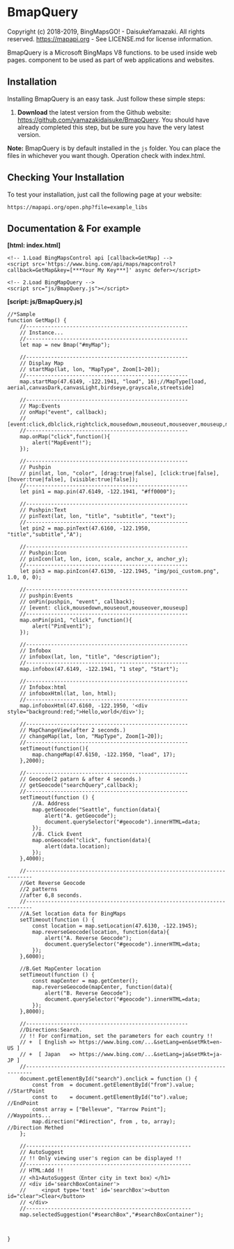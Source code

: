 BmapQuery
==========

Copyright (c) 2018-2019, BingMapsGO! - DaisukeYamazaki. All rights reserved.
https://mapapi.org - See LICENSE.md for license information.

BmapQuery is a Microsoft BingMaps V8 functions. to be used inside web pages.
component to be used as part of web applications and websites.


## Installation

Installing BmapQuery is an easy task. Just follow these simple steps:

 1. **Download** the latest version from the Github website:
    https://github.com/yamazakidaisuke/BmapQuery. 
    You should have already completed this step, but be sure you have the very latest version.


**Note:** BmapQuery is by default installed in the `js` folder. You can
place the files in whichever you want though. Operation check with index.html.

## Checking Your Installation

To test your installation, just call the following page at your website:

	https://mapapi.org/open.php?file=example_libs

## Documentation & For example
**[html: index.html]**

    <!-- 1.Load BingMapsControl api [callback=GetMap] -->
    <script src='https://www.bing.com/api/maps/mapcontrol?callback=GetMap&key=[***Your My Key***]' async defer></script>
    
    <!-- 2.Load BingMapQuery -->
    <script src="js/BmapQuery.js"></script>
   
**[script: js/BmapQuery.js]**   

    //*Sample
    function GetMap() {
        //----------------------------------------------------
        // Instance...
        //----------------------------------------------------
        let map = new Bmap("#myMap");
        
        //----------------------------------------------------
        // Display Map
        // startMap(lat, lon, "MapType", Zoom[1~20]);
        //----------------------------------------------------
        map.startMap(47.6149, -122.1941, "load", 16);//MapType[load, aerial,canvasDark,canvasLight,birdseye,grayscale,streetside]
    
        //----------------------------------------------------
        // Map:Events
        // onMap("event", callback);
        // [event:click,dblclick,rightclick,mousedown,mouseout,mouseover,mouseup,mousewheel,maptypechanged,viewchangestart,viewchange,viewchangeend]
        //----------------------------------------------------
        map.onMap("click",function(){ 
            alert("MapEvent!");
        });

        //----------------------------------------------------
        // Pushpin
        // pin(lat, lon, "color", [drag:true|false], [click:true|false], [hover:true|false], [visible:true|false]);
        //----------------------------------------------------
        let pin1 = map.pin(47.6149, -122.1941, "#ff0000");

        //----------------------------------------------------
        // Pushpin:Text
        // pinText(lat, lon, "title", "subtitle", "text");
        //----------------------------------------------------
        let pin2 = map.pinText(47.6160, -122.1950, "title","subtitle","A");

        //----------------------------------------------------
        // Pushpin:Icon
        // pinIcon(lat, lon, icon, scale, anchor_x, anchor_y);
        //----------------------------------------------------
        let pin3 = map.pinIcon(47.6130, -122.1945, "img/poi_custom.png", 1.0, 0, 0);

        //----------------------------------------------------
        // pushpin:Events
        // onPin(pushpin, "event", callback);
        // [event: click,mousedown,mouseout,mouseover,mouseup]
        //----------------------------------------------------
        map.onPin(pin1, "click", function(){
            alert("PinEvent1");
        });

        //----------------------------------------------------
        // Infobox
        // infobox(lat, lon, "title", "description");
        //----------------------------------------------------
        map.infobox(47.6149, -122.1941, "1 step", "Start");

        //----------------------------------------------------
        // Infobox:html
        // infoboxHtml(lat, lon, html);
        //----------------------------------------------------
        map.infoboxHtml(47.6160, -122.1950, '<div style="background:red;">Hello,world</div>');
        
        //----------------------------------------------------
        // MapChangeView(after 2 seconds.)
        // changeMap(lat, lon, "MapType", Zoom[1~20]);
        //----------------------------------------------------
        setTimeout(function(){
            map.changeMap(47.6150, -122.1950, "load", 17);
        },2000);
        
        //----------------------------------------------------
        // Geocode(2 patarn & after 4 seconds.)
        // getGeocode("searchQuery",callback);
        //----------------------------------------------------
        setTimeout(function () {
            //A. Address
            map.getGeocode("Seattle", function(data){
                alert("A. getGeocode");
                document.querySelector("#geocode").innerHTML=data;
            });
            //B. Click Event
            map.onGeocode("click", function(data){
                alert(data.location);
            });
        },4000);
    
        //------------------------------------------------------------------------
        //Get Reverse Geocode
        //2 patterns
        //after 6,8 seconds.
        //------------------------------------------------------------------------
        //A.Set location data for BingMaps
        setTimeout(function () {
            const location = map.setLocation(47.6130, -122.1945); 
            map.reverseGeocode(location, function(data){
                alert("A. Reverse Geocode");
                document.querySelector("#geocode").innerHTML=data;
            });
        },6000);
        
        //B.Get MapCenter location
        setTimeout(function () {
            const mapCenter = map.getCenter(); 
            map.reverseGeocode(mapCenter, function(data){
                alert("B. Reverse Geocode");
                document.querySelector("#geocode").innerHTML=data;
            });
        },8000);
        
        //----------------------------------------------------
        //Directions:Search.
        // !! For confirmation, set the parameters for each country !!
        // +  [ English => https://www.bing.com/...&setLang=en&setMkt=en-US ]
        // +  [ Japan   => https://www.bing.com/...&setLang=ja&setMkt=ja-JP ]
        //------------------------------------------------------------------------
        document.getElementById("search").onclick = function () {
            const from  = document.getElementById("from").value;  //StartPoint
            const to    = document.getElementById("to").value;    //EndPoint
            const array = ["Bellevue", "Yarrow Point"];           //Waypoints...
            map.direction("#direction", from , to, array);        //Direction Methed
        };
        
        //-----------------------------------------------------
        // AutoSuggest
        // !! Only viewing user's region can be displayed !!
        //-----------------------------------------------------
        // HTML:Add !!
        // <h1>AutoSuggest（Enter city in text box）</h1>
        // <div id='searchBoxContainer'>
        //     <input type='text' id='searchBox'><button id="clear">Clear</button>
        // </div>
        //-----------------------------------------------------
        map.selectedSuggestion("#searchBox","#searchBoxContainer");
        
        
        
    }

